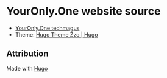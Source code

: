 # YourOnly.One website source

- [YourOnly.One techmagus](https://im.youronly.one/techmagus)
- Theme: [Hugo Theme Zzo | Hugo](https://github.com/zzossig/hugo-theme-zzo)

## Attribution

Made with [Hugo](https://gohugo.io)
